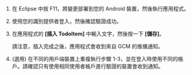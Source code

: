 
1. 在 Eclipse 中按 F11，將變更部署到您的 Android 裝置，然後執行應用程式。

2. 使用您的識別提供者登入，然後確認驗證成功。 

3. 在應用程式的 **[插入 TodoItem]** 中輸入文字，然後按一下 **[儲存]**。

   	請注意，插入完成之後，應用程式會收到來自 GCM 的推播通知。

4. (選用) 在不同的用戶端裝置上重複執行步驟 1-3，並在登入時使用不同的帳戶。請確認只有使用相同使用者帳戶進行驗證的裝置會收到通知。 
<!--HONumber=42-->
